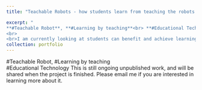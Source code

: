 ```yaml
---
title: "Teachable Robots - how students learn from teaching the robots (Coming Soon)" 

excerpt: "
**#Teachable Robot**, **#Learning by teaching**<br> **#Educational Technology**
<br>
<br>I am currently looking at students can benefit and achieve learning gains from interaction with teaching humanoid robots <img src='http://kexin-yang.github.io/images/TR/nao_playing.jpg?raw=true' alt='Photo' style='width: 650px;'/>"  
collection: portfolio  
---    
```

\#Teachable Robot, \#Learning by teaching<br> \#Educational Technology
This is still ongoing unpublished work, and will be shared when the project is finished. Please email me if you are interested in learning more about it. 


